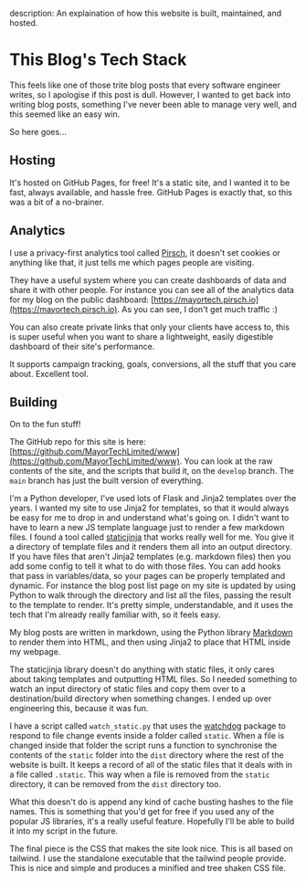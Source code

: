 description: An explaination of how this website is built, maintained, and hosted.

# This Blog's Tech Stack

This feels like one of those trite blog posts that every software engineer writes, so I apologise if this post is dull. However, I wanted to get back into writing blog posts, something I've never been able to manage very well, and this seemed like an easy win.

So here goes...

## Hosting

It's hosted on GitHub Pages, for free! It's a static site, and I wanted it to be fast, always available, and hassle free. GitHub Pages is exactly that, so this was a bit of a no-brainer.

## Analytics

I use a privacy-first analytics tool called [Pirsch](https://pirsch.io), it doesn't set cookies or anything like that, it just tells me which pages people are visiting.

They have a useful system where you can create dashboards of data and share it with other people. For instance you can see all of the analytics data for my blog on the public dashboard: [https://mayortech.pirsch.io](https://mayortech.pirsch.io). As you can see, I don't get much traffic :)

You can also create private links that only your clients have access to, this is super useful when you want to share a lightweight, easily digestible dashboard of their site's performance.

It supports campaign tracking, goals, conversions, all the stuff that you care about. Excellent tool.

## Building

On to the fun stuff!

The GitHub repo for this site is here: [https://github.com/MayorTechLimited/www](https://github.com/MayorTechLimited/www). You can look at the raw contents of the site, and the scripts that build it, on the `develop` branch. The `main` branch has just the built version of everything.

I'm a Python developer, I've used lots of Flask and Jinja2 templates over the years. I wanted my site to use Jinja2 for templates, so that it would always be easy for me to drop in and understand what's going on. I didn't want to have to learn a new JS template language just to render a few markdown files. I found a tool called [staticjinja](https://staticjinja.readthedocs.io/en/stable/) that works really well for me. You give it a directory of template files and it renders them all into an output directory. If you have files that aren't Jinja2 templates (e.g. markdown files) then you add some config to tell it what to do with those files. You can add hooks that pass in variables/data, so your pages can be properly templated and dynamic. For instance the blog post list page on my site is updated by using Python to walk through the directory and list all the files, passing the result to the template to render. It's pretty simple, understandable, and it uses the tech that I'm already really familiar with, so it feels easy.

My blog posts are written in markdown, using the Python library [Markdown](https://pypi.org/project/Markdown/) to render them into HTML, and then using Jinja2 to place that HTML inside my webpage.

The staticjinja library doesn't do anything with static files, it only cares about taking templates and outputting HTML files. So I needed something to watch an input directory of static files and copy them over to a destination/build directory when something changes. I ended up over engineering this, because it was fun.

I have a script called `watch_static.py` that uses the [watchdog](https://pypi.org/project/watchdog/) package to respond to file change events inside a folder called `static`. When a file is changed inside that folder the script runs a function to synchronise the contents of the `static` folder into the `dist` directory where the rest of the website is built. It keeps a record of all of the static files that it deals with in a file called `.static`. This way when a file is removed from the `static` directory, it can be removed from the `dist` directory too.

What this doesn't do is append any kind of cache busting hashes to the file names. This is something that you'd get for free if you used any of the popular JS libraries, it's a really useful feature. Hopefully I'll be able to build it into my script in the future.

The final piece is the CSS that makes the site look nice. This is all based on tailwind. I use the standalone executable that the tailwind people provide. This is nice and simple and produces a minified and tree shaken CSS file.
